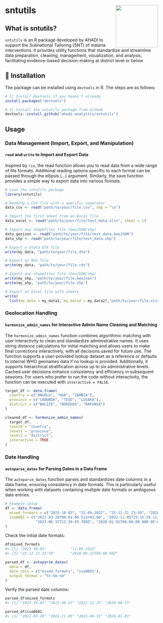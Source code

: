 # <img src="man/figures/logo.png" align="right" height="139" alt="" />
# sntutils

## What is sntutils?

`sntutils` is an R package developed by AHADI to support the Subnational Tailoring (SNT) of malaria interventions. It provides utility functions that standardize and streamline data preparation, cleaning, management, visualization, and analysis, facilitating evidence-based decision-making at district level or below

## :wrench: Installation
The package can be installed using `devtools` in R. The steps are as follows:

```r
# 1) Install devtools if you haven't already
install.packages("devtools")

# 2) Install the sntutils package from GitHub
devtools::install_github("ahadi-analytics/sntutils")
```

## Usage

### Data Management (Import, Export, and Manipulation)

#### `read` and `write` to Import and Export Data

Inspired by `rio`, the read function allows you to read data from a wide range of file formats. Additional reading options specific to each format can be passed through the ellipsis (...) argument. Similarly, the save function provides a simple way to export data into various formats.

``` r
# Load the sntutils package
library(sntutils)

# Reading a CSV file with a specific seperator
data_csv <- read("path/to/your/file.csv", sep = "\n")

# Import the first sheet from an Excel file
data_excel <- read("path/to/your/file/test_data.xlsx", sheet = 1)

# Import any shapefiles file (GeoJSON/shp)
data_geojson <- read("path/to/your/file/test_data.GeoJSON")
data_shp <- read("path/to/your/file/test_data.shp")

# Export a Stata DTA file
write(my_data, "path/to/your/file.dta")

# Export an RDS file
write(my_data, "path/to/your/file.rds")

# Export any shapefiles file (GeoJSON/shp)
write(my_shp, "path/to/your/file.GeoJson")
write(my_shp, "path/to/your/file.shp")

# Export an Excel file with sheets
write(
  list(my_data = my_data1, my_data2 = my_data2),"path/to/your/file.xlsx")
```

### Geolocation Handling

#### `harmonize_admin_names` for Interactive Admin Name Cleaning and Matching

The `harmonize_admin_names` function combines algorithmic matching with user interactivity to clean and standardize administrative names. It uses string distance calculations for initial matching and allows users to make final corrections interactively, with all decisions saved for future use. The function supports a user-provided lookup dataset as a reference or defaults to internal WHO geonames data if no lookup is provided. Additionally, it supports hierarchical stratification across up to six administrative levels. Cached user decisions enhance consistency and efficiency in subsequent sessions. For users who prefer to run the code without interactivity, the function can be executed with `interactive = FALSE`.
 
```r
target_df <- data.frame(
  country = c("ANGOLA", "UGA", "ZAMBIA"),
  province = c("CABONDA", "TESO", "LUSAKA"),
  district = c("BALIZE", "BOKEDEA", "RAFUNSA")
)

cleaned_df <- harmonize_admin_names(
  target_df,
  level0 = "country",
  level1 = "province",
  level2 = "district",
  interactive = TRUE
)
```

### Date Handling

#### `autoparse_dates` for Parsing Dates in a Data Frame

The `autoparse_dates` function parses and standardizes date columns in a data frame, ensuring consistency in date formats. This is particularly useful when working with datasets containing multiple date formats or ambiguous date entries.

```r
# Example setup
df <- data.frame(
  mixed_formats = c("2023-10-03", "11.09.2022", "25-12-21 23:59", "2020-08-15T00:00:00Z"),
  iso8601 = c("2021-03-20T00:01:00.513+01:00", "2022-11-05T23:15:59.123+01:00",
              "2023-06-15T12:30:45.789Z", "2020-01-01T00:00:00.000-05:00")
)
```

Check the initial date formats:

```r
df$mixed_formats
#> [1] "2023-10-03"           "11.09.2022"
#> [3] "25-12-21 23:59"       "2020-08-15T00:00:00Z"
```

```r
parsed_df <- autoparse_dates(
  data = df,
  date_cols = c("mixed_formats", "iso8601"),
  output_format = "%Y-%m-%d"
)
```

Verify the parsed date columns:

```r
parsed_df$mixed_formats
#> [1] "2023-10-03" "2022-09-11" "2021-12-25" "2020-08-15"

parsed_df$iso8601
#> [1] "2021-03-20" "2022-11-05" "2023-06-15" "2020-01-01"
```
